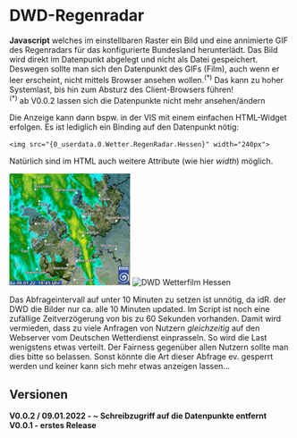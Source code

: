 # DWD-Regenradar

**Javascript** welches im einstellbaren Raster ein Bild und eine annimierte GIF des 
Regenradars für das konfigurierte Bundesland herunterlädt.
Das Bild wird direkt im Datenpunkt abgelegt und nicht als Datei gespeichert.
Deswegen sollte man sich den Datenpunkt des GIFs (Film), auch wenn er leer erscheint,
nicht mittels Browser ansehen wollen.<sup>(\*)</sup> Das kann zu hoher Systemlast, bis hin zum 
Absturz des Client-Browsers führen!  
<sup>(\*)</sup> ab V0.0.2 lassen sich die Datenpunkte nicht mehr ansehen/ändern

Die Anzeige kann dann bspw. in der VIS mit einem einfachen HTML-Widget erfolgen.
Es ist lediglich ein Binding auf den Datenpunkt nötig:
```
<img src="{0_userdata.0.Wetter.RegenRadar.Hessen}" width="240px">
``` 

Natürlich sind im HTML auch weitere Attribute (wie hier *width*) möglich.

<img src="https://github.com/SBorg2014/ioBroker-Addons/blob/master/Bilder/rad_hes_akt.jpg" alt="DWD Wetterbild Hessen" height="200" /> <img src="https://github.com/SBorg2014/ioBroker-Addons/blob/master/Bilder/radfilm_hes_akt.gif" height="200" alt="DWD Wetterfilm Hessen" />

Das Abfrageintervall auf unter 10 Minuten zu setzen ist unnötig, da idR. der DWD die Bilder nur ca. alle 10 Minuten updated.
Im Script ist noch eine zufällige Zeitverzögerung von bis zu 60 Sekunden vorhanden. Damit wird vermieden, dass zu viele Anfragen von Nutzern *gleichzeitig* auf den Webserver vom Deutschen Wetterdienst einprasseln. So wird die Last wenigstens etwas verteilt. Der Fairness gegenüber allen Nutzern sollte man dies bitte so belassen. Sonst könnte die Art dieser Abfrage ev. gesperrt werden und keiner kann sich mehr etwas anzeigen lassen... 

## Versionen
**V0.0.2 / 09.01.2022 - ~ Schreibzugriff auf die Datenpunkte entfernt**  
**V0.0.1 - erstes Release**
